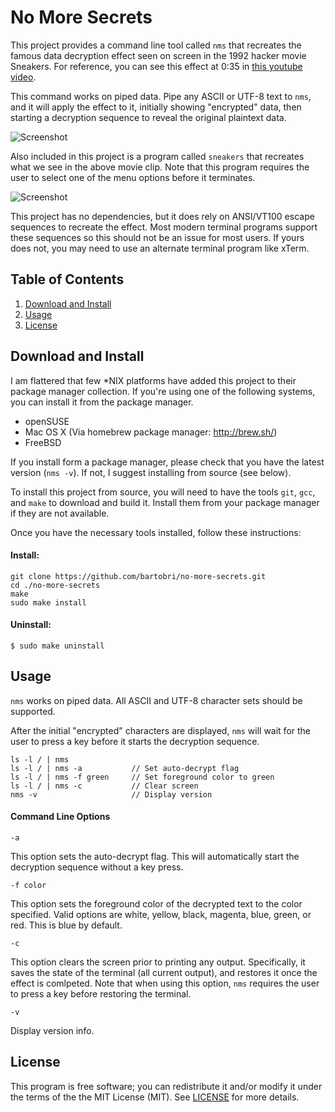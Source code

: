 No More Secrets
===============

This project provides a command line tool called `nms` that recreates the
famous data decryption effect seen on screen in the 1992 hacker movie Sneakers.
For reference, you can see this effect at 0:35 in [this youtube video](https://www.youtube.com/watch?v=F5bAa6gFvLs&t=35).

This command works on piped data. Pipe any ASCII or UTF-8 text to `nms`,
and it will apply the effect to it, initially showing "encrypted" data,
then starting a decryption sequence to reveal the original plaintext data.

![Screenshot](http://www.brianbarto.info/extern/images/nms/nms.gif)

Also included in this project is a program called `sneakers` that recreates
what we see in the above movie clip. Note that this program requires the
user to select one of the menu options before it terminates.

![Screenshot](http://www.brianbarto.info/extern/images/nms/sneakers.gif)

This project has no dependencies, but it does rely on ANSI/VT100 escape
sequences to recreate the effect. Most modern terminal programs support
these sequences so this should not be an issue for most users. If yours
does not, you may need to use an alternate terminal program like xTerm.

Table of Contents
-----------------

1. [Download and Install](#download-and-install)
2. [Usage](#usage)
3. [License](#license)

Download and Install
--------------------

I am flattered that few *NIX platforms have added this project to their
package manager collection. If you're using one of the following systems,
you can install it from the package manager.

* openSUSE
* Mac OS X (Via homebrew package manager: http://brew.sh/)
* FreeBSD

If you install form a package manager, please check that you have the
latest version (`nms -v`). If not, I suggest installing from source (see
below).

To install this project from source, you will need to have the tools `git`,
`gcc`, and `make` to download and build it. Install them from your package
manager if they are not available.

Once you have the necessary tools installed, follow these instructions:

#### Install:
```
git clone https://github.com/bartobri/no-more-secrets.git
cd ./no-more-secrets
make
sudo make install
```

#### Uninstall:

```
$ sudo make uninstall
```

Usage
-----

`nms` works on piped data. All ASCII and UTF-8 character sets should be
supported.

After the initial "encrypted" characters are displayed, `nms` will wait
for the user to press a key before it starts the decryption sequence.

```
ls -l / | nms
ls -l / | nms -a           // Set auto-decrypt flag
ls -l / | nms -f green     // Set foreground color to green
ls -l / | nms -c           // Clear screen
nms -v                     // Display version
```

#### Command Line Options

`-a`

This option sets the auto-decrypt flag. This will automatically start the
decryption sequence without a key press.

`-f color`

This option sets the foreground color of the decrypted text to the color
specified. Valid options are white, yellow, black, magenta, blue, green,
or red. This is blue by default.

`-c`

This option clears the screen prior to printing any output. Specifically,
it saves the state of the terminal (all current output), and restores it
once the effect is comlpeted. Note that when using this option, `nms` requires
the user to press a key before restoring the terminal.

`-v`

Display version info.

License
-------

This program is free software; you can redistribute it and/or modify it
under the terms of the the MIT License (MIT). See [LICENSE](LICENSE) for
more details.
